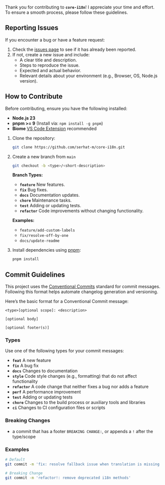 Thank you for contributing to **`core-i18n`**! I appreciate your time and effort. To ensure a smooth process, please follow these guidelines.

## Reporting Issues

If you encounter a bug or have a feature request:

1. Check the [issues page](https://github.com/serhat-m/core-i18n/issues) to see if it has already been reported.
2. If not, create a new issue and include:
   - A clear title and description.
   - Steps to reproduce the issue.
   - Expected and actual behavior.
   - Relevant details about your environment (e.g., Browser, OS, Node.js version).

## How to Contribute

Before contributing, ensure you have the following installed:

- **Node.js 23**
- **pnpm >= 9** (Install via: `npm install -g pnpm`)
- **Biome** [VS Code Extension](https://biomejs.dev/reference/vscode/#biome-vs-code-extension) recommended

1. Clone the repository:

   ```bash
   git clone https://github.com/serhat-m/core-i18n.git
   ```

2. Create a new branch from `main`

   ```bash
   git checkout -b <type>/<short-description>
   ```

   **Branch Types:**

   - **`feature`** New features.
   - **`fix`** Bug fixes.
   - **`docs`** Documentation updates.
   - **`chore`** Maintenance tasks.
   - **`test`** Adding or updating tests.
   - **`refactor`** Code improvements without changing functionality.

   **Examples:**

   - `feature/add-custom-labels`
   - `fix/resolve-off-by-one`
   - `docs/update-readme`

3. Install dependencies using [pnpm](https://pnpm.io/):

   ```bash
   pnpm install
   ```

## Commit Guidelines

This project uses the [Conventional Commits](https://www.conventionalcommits.org/) standard for commit messages. Following this format helps automate changelog generation and versioning.

Here’s the basic format for a Conventional Commit message:

```
<type>[optional scope]: <description>

[optional body]

[optional footer(s)]
```

### Types

Use one of the following types for your commit messages:

- **`feat`** A new feature
- **`fix`** A bug fix
- **`docs`** Changes to documentation
- **`style`** Code style changes (e.g., formatting) that do not affect functionality
- **`refactor`** A code change that neither fixes a bug nor adds a feature
- **`perf`** A performance improvement
- **`test`** Adding or updating tests
- **`chore`** Changes to the build process or auxiliary tools and libraries
- **`ci`** Changes to CI configuration files or scripts

### Breaking Changes

- a commit that has a footer `BREAKING CHANGE:`, or appends a `!` after the type/scope

### Examples

```bash
# Default
git commit -m 'fix: resolve fallback issue when translation is missing'

# Breaking Change
git commit -m 'refactor!: remove deprecated i18n methods'
```

